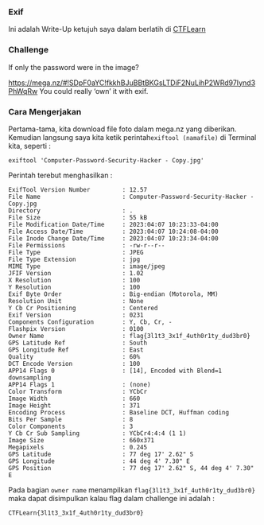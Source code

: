 ### Exif
Ini adalah Write-Up ketujuh saya dalam berlatih di [CTFLearn](ctflearn.com)

### Challenge
If only the password were in the image?

https://mega.nz/#!SDpF0aYC!fkkhBJuBBtBKGsLTDiF2NuLihP2WRd97Iynd3PhWqRw You could really ‘own’ it with exif.

### Cara Mengerjakan
Pertama-tama, kita download file foto dalam mega.nz yang diberikan. Kemudian langsung saya kita ketik perintah```exiftool (namafile)``` di Terminal kita, seperti :
```
exiftool 'Computer-Password-Security-Hacker - Copy.jpg'
```
Perintah terebut menghasilkan :
```
ExifTool Version Number         : 12.57
File Name                       : Computer-Password-Security-Hacker - Copy.jpg
Directory                       : .
File Size                       : 55 kB
File Modification Date/Time     : 2023:04:07 10:23:33-04:00
File Access Date/Time           : 2023:04:07 10:24:08-04:00
File Inode Change Date/Time     : 2023:04:07 10:23:34-04:00
File Permissions                : -rw-r--r--
File Type                       : JPEG
File Type Extension             : jpg
MIME Type                       : image/jpeg
JFIF Version                    : 1.02
X Resolution                    : 100
Y Resolution                    : 100
Exif Byte Order                 : Big-endian (Motorola, MM)
Resolution Unit                 : None
Y Cb Cr Positioning             : Centered
Exif Version                    : 0231
Components Configuration        : Y, Cb, Cr, -
Flashpix Version                : 0100
Owner Name                      : flag{3l1t3_3x1f_4uth0r1ty_dud3br0}
GPS Latitude Ref                : South
GPS Longitude Ref               : East
Quality                         : 60%
DCT Encode Version              : 100
APP14 Flags 0                   : [14], Encoded with Blend=1 downsampling
APP14 Flags 1                   : (none)
Color Transform                 : YCbCr
Image Width                     : 660
Image Height                    : 371
Encoding Process                : Baseline DCT, Huffman coding
Bits Per Sample                 : 8
Color Components                : 3
Y Cb Cr Sub Sampling            : YCbCr4:4:4 (1 1)
Image Size                      : 660x371
Megapixels                      : 0.245
GPS Latitude                    : 77 deg 17' 2.62" S
GPS Longitude                   : 44 deg 4' 7.30" E
GPS Position                    : 77 deg 17' 2.62" S, 44 deg 4' 7.30" E

```
Pada bagian ```owner name``` menampilkan ```flag{3l1t3_3x1f_4uth0r1ty_dud3br0}```
maka dapat disimpulkan kalau flag dalam challenge ini adalah :
```
CTFLearn{3l1t3_3x1f_4uth0r1ty_dud3br0}
```
